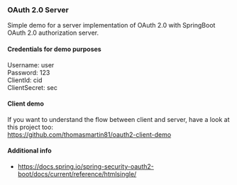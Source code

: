 ### OAuth 2.0 Server
Simple demo for a server implementation of OAuth 2.0 with SpringBoot OAuth 2.0 authorization server.

#### Credentials for demo purposes
Username: user<br>
Password: 123<br>
ClientId: cid<br>
ClientSecret: sec<br>

#### Client demo
If you want to understand the flow between client and server, have a look at this project too:<br>
https://github.com/thomasmartin81/oauth2-client-demo

#### Additional info
* https://docs.spring.io/spring-security-oauth2-boot/docs/current/reference/htmlsingle/